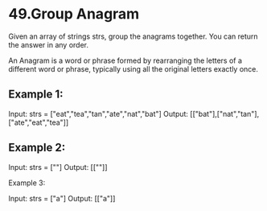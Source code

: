 # 49.Group Anagram
Given an array of strings strs, group the anagrams together. You can return the answer in any order.

An Anagram is a word or phrase formed by rearranging the letters of a different word or phrase, typically using all the original letters exactly once.

 

## Example 1:

Input: strs = ["eat","tea","tan","ate","nat","bat"]
Output: [["bat"],["nat","tan"],["ate","eat","tea"]]

## Example 2:

Input: strs = [""]
Output: [[""]]

Example 3:

Input: strs = ["a"]
Output: [["a"]]

 